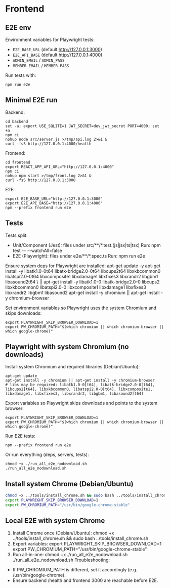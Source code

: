 # Frontend

## E2E env

Environment variables for Playwright tests:

- `E2E_BASE_URL` (default http://127.0.0.1:3000)
- `E2E_API_BASE` (default http://127.0.0.1:4000)
- `ADMIN_EMAIL` / `ADMIN_PASS`
- `MEMBER_EMAIL` / `MEMBER_PASS`

Run tests with:

```
npm run e2e
```

## Minimal E2E run

Backend:
```
cd backend
set -a; export USE_SQLITE=1 JWT_SECRET=dev_jwt_secret PORT=4000; set +a
npm ci
nohup node src/server.js >/tmp/api.log 2>&1 &
curl -fsS http://127.0.0.1:4000/health
```

Frontend:
```
cd frontend
export REACT_APP_API_URL="http://127.0.0.1:4000"
npm ci
nohup npm start >/tmp/front.log 2>&1 &
curl -fsS http://127.0.0.1:3000
```

E2E:
```
export E2E_BASE_URL="http://127.0.0.1:3000"
export E2E_API_BASE="http://127.0.0.1:4000"
npm --prefix frontend run e2e
```

## Tests

Tests split:
- Unit/Component (Jest): files under src/**/*.test.(js|jsx|ts|tsx)
  Run: npm test -- --watchAll=false
- E2E (Playwright): files under e2e/**/*.spec.ts
  Run: npm run e2e

Ensure system deps for Playwright are installed:
  apt-get update -y
  apt-get install -y libatk1.0-0t64 libatk-bridge2.0-0t64 libcups2t64 libxkbcommon0 libatspi2.0-0t64 libxcomposite1 libxdamage1 libxfixes3 libxrandr2 libgbm1 libasound2t64 \ 
    || apt-get install -y libatk1.0-0 libatk-bridge2.0-0 libcups2 libxkbcommon0 libatspi2.0-0 libxcomposite1 libxdamage1 libxfixes3 libxrandr2 libgbm1 libasound2
  apt-get install -y chromium || apt-get install -y chromium-browser

Set environment variables so Playwright uses the system Chromium and skips downloads:

```
export PLAYWRIGHT_SKIP_BROWSER_DOWNLOAD=1
export PW_CHROMIUM_PATH="$(which chromium || which chromium-browser || which google-chrome)"
```

## Playwright with system Chromium (no downloads)

Install system Chromium and required libraries (Debian/Ubuntu):

```
apt-get update
apt-get install -y chromium || apt-get install -y chromium-browser
# libs may be required: libatk1.0-0[t64], libatk-bridge2.0-0[t64], libcups2[t64], libxkbcommon0, libatspi2.0-0[t64], libxcomposite1, libxdamage1, libxfixes3, libxrandr2, libgbm1, libasound2[t64]
```

Export variables so Playwright skips downloads and points to the system browser:

```
export PLAYWRIGHT_SKIP_BROWSER_DOWNLOAD=1
export PW_CHROMIUM_PATH="$(which chromium || which chromium-browser || which google-chrome)"
```

Run E2E tests:

```
npm --prefix frontend run e2e
```

Or run everything (deps, servers, tests):

```
chmod +x ./run_all_e2e_nodownload.sh
./run_all_e2e_nodownload.sh
```

## Install system Chrome (Debian/Ubuntu)

```bash
chmod +x ../tools/install_chrome.sh && sudo bash ../tools/install_chrome.sh
export PLAYWRIGHT_SKIP_BROWSER_DOWNLOAD=1
export PW_CHROMIUM_PATH="/usr/bin/google-chrome-stable"
```

## Local E2E with system Chrome

1) Install Chrome once (Debian/Ubuntu):
   chmod +x ../tools/install_chrome.sh && sudo bash ../tools/install_chrome.sh
2) Export variables:
   export PLAYWRIGHT_SKIP_BROWSER_DOWNLOAD=1
   export PW_CHROMIUM_PATH="/usr/bin/google-chrome-stable"
3) Run all-in-one:
   chmod +x ./run_all_e2e_nodownload.sh
   ./run_all_e2e_nodownload.sh
Troubleshooting:
- If PW_CHROMIUM_PATH is different, set it accordingly (e.g. /usr/bin/google-chrome).
- Ensure backend /health and frontend 3000 are reachable before E2E.
